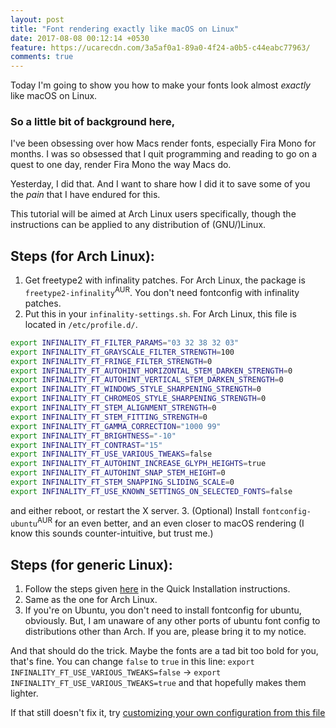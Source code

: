 ```yaml
---
layout: post
title: "Font rendering exactly like macOS on Linux"
date: 2017-08-08 00:12:14 +0530
feature: https://ucarecdn.com/3a5af0a1-89a0-4f24-a0b5-c44eabc77963/
comments: true
---
```


Today I'm going to show you how to make your fonts look almost *exactly* like macOS on Linux.

### So a little bit of background here,

I've been obsessing over how Macs render fonts, especially Fira Mono for months. I was so obsessed that I quit programming and reading to go on a quest to one day, render Fira Mono the way Macs do.

Yesterday, I did that. And I want to share how I did it to save some of you the *pain* that I have endured for this.

This tutorial will be aimed at Arch Linux users specifically, though the instructions can be applied to any distribution of (GNU/)Linux.


## Steps (for Arch Linux):

1. Get freetype2 with infinality patches. For Arch Linux, the package is `freetype2-infinality`<sup>AUR</sup>. You don't need fontconfig with infinality patches.
2. Put this in your `infinality-settings.sh`. For Arch Linux, this file is located in `/etc/profile.d/`.
```sh
export INFINALITY_FT_FILTER_PARAMS="03 32 38 32 03"
export INFINALITY_FT_GRAYSCALE_FILTER_STRENGTH=100
export INFINALITY_FT_FRINGE_FILTER_STRENGTH=0
export INFINALITY_FT_AUTOHINT_HORIZONTAL_STEM_DARKEN_STRENGTH=0
export INFINALITY_FT_AUTOHINT_VERTICAL_STEM_DARKEN_STRENGTH=0
export INFINALITY_FT_WINDOWS_STYLE_SHARPENING_STRENGTH=0
export INFINALITY_FT_CHROMEOS_STYLE_SHARPENING_STRENGTH=0
export INFINALITY_FT_STEM_ALIGNMENT_STRENGTH=0
export INFINALITY_FT_STEM_FITTING_STRENGTH=0
export INFINALITY_FT_GAMMA_CORRECTION="1000 99"
export INFINALITY_FT_BRIGHTNESS="-10"
export INFINALITY_FT_CONTRAST="15"
export INFINALITY_FT_USE_VARIOUS_TWEAKS=false
export INFINALITY_FT_AUTOHINT_INCREASE_GLYPH_HEIGHTS=true
export INFINALITY_FT_AUTOHINT_SNAP_STEM_HEIGHT=0
export INFINALITY_FT_STEM_SNAPPING_SLIDING_SCALE=0
export INFINALITY_FT_USE_KNOWN_SETTINGS_ON_SELECTED_FONTS=false
 ```
and either reboot, or restart the X server.
3. (Optional) Install `fontconfig-ubuntu`<sup>AUR</sup> for an even better, and an even closer to macOS rendering (I know this sounds counter-intuitive, but trust me.)

## Steps (for generic Linux):
1. Follow the steps given [here](https://github.com/bohoomil/fontconfig-ultimate) in the Quick Installation instructions.
2. Same as the one for Arch Linux.
3. If you're on Ubuntu, you don't need to install fontconfig for ubuntu, obviously. But, I am unaware of any other ports of ubuntu font config to distributions other than Arch. If you are, please bring it to my notice.


And that should do the trick. Maybe the fonts are a tad bit too bold for you, that's fine. You can change `false` to `true` in this line:
`export INFINALITY_FT_USE_VARIOUS_TWEAKS=false` -> `export INFINALITY_FT_USE_VARIOUS_TWEAKS=true`
and that hopefully makes them lighter.

If that still doesn't fix it, try [customizing your own configuration from this file](https://github.com/bohoomil/fontconfig-ultimate/blob/master/freetype/generic_settings/infinality-settings.sh)



